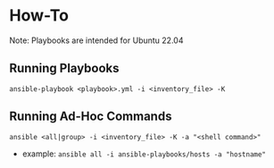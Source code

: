 # How-To

Note: Playbooks are intended for Ubuntu 22.04

## Running Playbooks
`ansible-playbook <playbook>.yml -i <inventory_file> -K`

## Running Ad-Hoc Commands
`ansible <all|group> -i <inventory_file> -K -a "<shell command>"`
- example: `ansible all -i ansible-playbooks/hosts -a "hostname"`